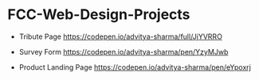 # FCC-Web-Design-Projects

- Tribute Page https://codepen.io/advitya-sharma/full/JjYVRRO

- Survey Form https://codepen.io/advitya-sharma/pen/YzyMJwb

- Product Landing Page https://codepen.io/advitya-sharma/pen/eYpoxrj
